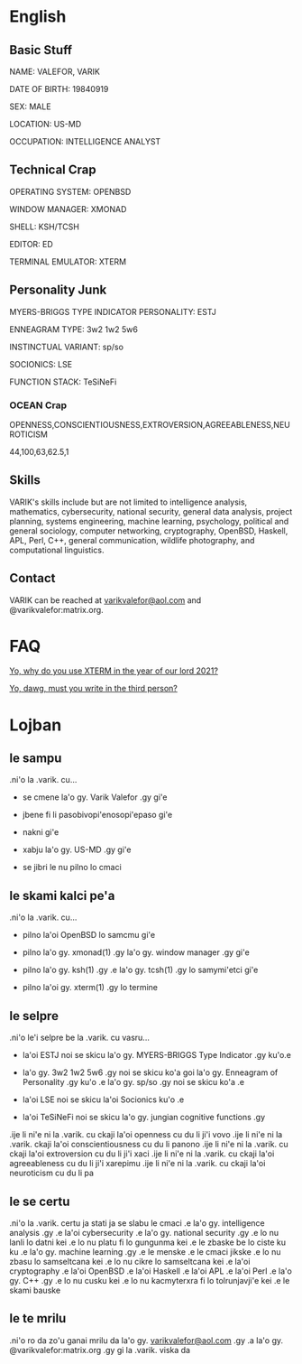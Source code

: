 # English

## Basic Stuff

NAME: VALEFOR, VARIK

DATE OF BIRTH: 19840919

SEX: MALE

LOCATION: US-MD

OCCUPATION: INTELLIGENCE ANALYST

## Technical Crap

OPERATING SYSTEM: OPENBSD

WINDOW MANAGER: XMONAD

SHELL: KSH/TCSH

EDITOR: ED

TERMINAL EMULATOR: XTERM

## Personality Junk
MYERS-BRIGGS TYPE INDICATOR PERSONALITY: ESTJ

ENNEAGRAM TYPE: 3w2 1w2 5w6

INSTINCTUAL VARIANT: sp/so

SOCIONICS: LSE

FUNCTION STACK: TeSiNeFi

### OCEAN Crap
OPENNESS,CONSCIENTIOUSNESS,EXTROVERSION,AGREEABLENESS,NEUROTICISM

44,100,63,62.5,1

## Skills
VARIK's skills include but are not limited to intelligence analysis, mathematics, cybersecurity, national security, general data analysis, project planning, systems engineering, machine learning, psychology, political and general sociology, computer networking, cryptography, OpenBSD, Haskell, APL, Perl, C++, general communication, wildlife photography, and computational linguistics.

## Contact
VARIK can be reached at varikvalefor@aol.com and @varikvalefor:matrix.org.

# FAQ
[Yo, why do you use XTERM in the year of our lord 2021?][1]

[Yo, dawg, must you write in the third person?][2]

[1]: <faq/xterm.tex> "XTERM Thing"
[2]: <faq/thirdperson.tex> "Third Person Thing"

# Lojban

## le sampu

.ni'o la .varik. cu...

* se cmene la'o gy. Varik Valefor .gy gi'e

* jbene fi li pasobivopi'enosopi'epaso gi'e

* nakni gi'e

* xabju la'o gy. US-MD .gy gi'e

* se jibri le nu pilno lo cmaci

## le skami kalci pe'a

.ni'o la .varik. cu...

* pilno la'oi OpenBSD lo samcmu gi'e

* pilno la'o gy. xmonad(1) .gy la'o gy. window manager .gy gi'e

* pilno la'o gy. ksh(1) .gy .e la'o gy. tcsh(1) .gy lo samymi'etci gi'e

* pilno la'oi gy. xterm(1) .gy lo termine

## le selpre

.ni'o le'i selpre be la .varik. cu vasru...

* la'oi ESTJ noi se skicu la'o gy. MYERS-BRIGGS Type Indicator .gy ku'o.e

* la'o gy. 3w2 1w2 5w6 .gy noi se skicu ko'a goi la'o gy. Enneagram of Personality .gy ku'o .e la'o gy. sp/so .gy noi se skicu ko'a .e

* la'oi LSE noi se skicu la'oi Socionics ku'o .e

* la'oi TeSiNeFi noi se skicu la'o gy. jungian cognitive functions .gy

.ije li ni'e ni la .varik. cu ckaji la'oi openness cu du li ji'i vovo
.ije li ni'e ni la .varik. ckaji la'oi conscientiousness cu du li panono
.ije li ni'e ni la .varik. cu ckaji la'oi extroversion cu du li ji'i xaci
.ije li ni'e ni la .varik. cu ckaji la'oi agreeableness cu du li ji'i xarepimu
.ije li ni'e ni la .varik. cu ckaji la'oi neuroticism cu du li pa

## le se certu

.ni'o la .varik. certu ja stati ja se slabu le cmaci .e la'o gy. intelligence analysis .gy .e la'oi cybersecurity .e la'o gy. national security .gy .e lo nu lanli lo datni kei .e lo nu platu fi lo gungunma kei .e le zbaske be lo ciste ku ku .e la'o gy. machine learning .gy .e le menske .e le cmaci jikske .e lo nu zbasu lo samseltcana kei .e lo nu cikre lo samseltcana kei .e la'oi cryptography .e la'oi OpenBSD .e la'oi Haskell .e la'oi APL .e la'oi Perl .e la'o gy. C++ .gy .e lo nu cusku kei .e lo nu kacmyterxra fi lo tolrunjavji'e kei .e le skami bauske

## le te mrilu

.ni'o ro da zo'u ganai mrilu da la'o gy. varikvalefor@aol.com .gy .a la'o gy. @varikvalefor:matrix.org .gy gi la .varik. viska da
